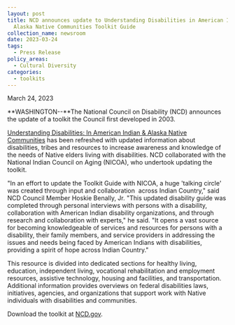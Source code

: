 ```yaml
---
layout: post
title: NCD announces update to Understanding Disabilities in American Indian &
  Alaska Native Communities Toolkit Guide
collection_name: newsroom
date: 2023-03-24
tags:
  - Press Release
policy_areas:
  - Cultural Diversity
categories:
  - toolkits
---
```


March 24, 2023

**WASHINGTON--**The National Council on Disability (NCD) announces the update of a toolkit the Council first developed in 2003.

[Understanding Disabilities: In American Indian & Alaska Native Communities](https://ncd.gov/publications/2023/understanding-disabilities-american-indian-alaska-native-communities-toolkit-guide) has been refreshed with updated information about disabilities, tribes and resources to increase awareness and knowledge of the needs of Native elders living with disabilities. NCD collaborated with the National Indian Council on Aging (NICOA), who undertook updating the toolkit.

"In an effort to update the Toolkit Guide with NICOA, a huge 'talking circle' was created through input and collaboration  across Indian Country," said NCD Council Member Hoskie Benally, Jr. "This updated disability guide was completed through personal interviews with persons with a disability, collaboration with American Indian disability organizations, and through research and collaboration with experts," he said. "It opens a vast source for becoming knowledgeable of services and resources for persons with a disability, their family members, and service providers in addressing the issues and needs being faced by American Indians with disabilities, providing a spirit of hope across Indian Country."

This resource is divided into dedicated sections for healthy living, education, independent living, vocational rehabilitation and employment resources, assistive technology, housing and facilities, and transportation. Additional information provides overviews on federal disabilities laws, initiatives, agencies, and organizations that support work with Native individuals with disabilities and communities.

Download the toolkit at [NCD.gov](https://ncd.gov/publications/2023/understanding-disabilities-american-indian-alaska-native-communities-toolkit-guide).

